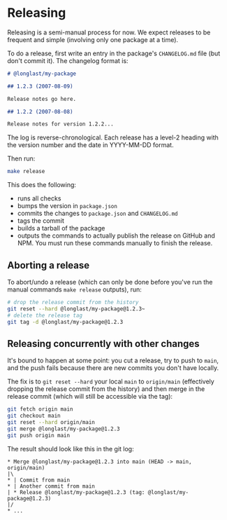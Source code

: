 # Releasing

Releasing is a semi-manual process for now. We expect releases to be frequent
and simple (involving only one package at a time).

To do a release, first write an entry in the package's `CHANGELOG.md` file (but
don't commit it). The changelog format is:

```markdown
# @longlast/my-package

## 1.2.3 (2007-08-09)

Release notes go here.

## 1.2.2 (2007-08-08)

Release notes for version 1.2.2...
```

The log is reverse-chronological. Each release has a level-2 heading with
the version number and the date in YYYY-MM-DD format.

Then run:

```sh
make release
```

This does the following:

- runs all checks
- bumps the version in `package.json`
- commits the changes to `package.json` and `CHANGELOG.md`
- tags the commit
- builds a tarball of the package
- outputs the commands to actually publish the release on GitHub and NPM. You
  must run these commands manually to finish the release.

## Aborting a release

To abort/undo a release (which can only be done before you've run the manual
commands `make release` outputs), run:

```sh
# drop the release commit from the history
git reset --hard @longlast/my-package@1.2.3~
# delete the release tag
git tag -d @longlast/my-package@1.2.3
```

## Releasing concurrently with other changes

It's bound to happen at some point: you cut a release, try to push to `main`,
and the push fails because there are new commits you don't have locally.

The fix is to `git reset --hard` your local `main` to `origin/main`
(effectively dropping the release commit from the history) and then merge in
the release commit (which will still be accessible via the tag):

```bash
git fetch origin main
git checkout main
git reset --hard origin/main
git merge @longlast/my-package@1.2.3
git push origin main
```

The result should look like this in the git log:

```
* Merge @longlast/my-package@1.2.3 into main (HEAD -> main, origin/main)
|\
* | Commit from main
* | Another commit from main
| * Release @longlast/my-package@1.2.3 (tag: @longlast/my-package@1.2.3)
|/
* ...
```
